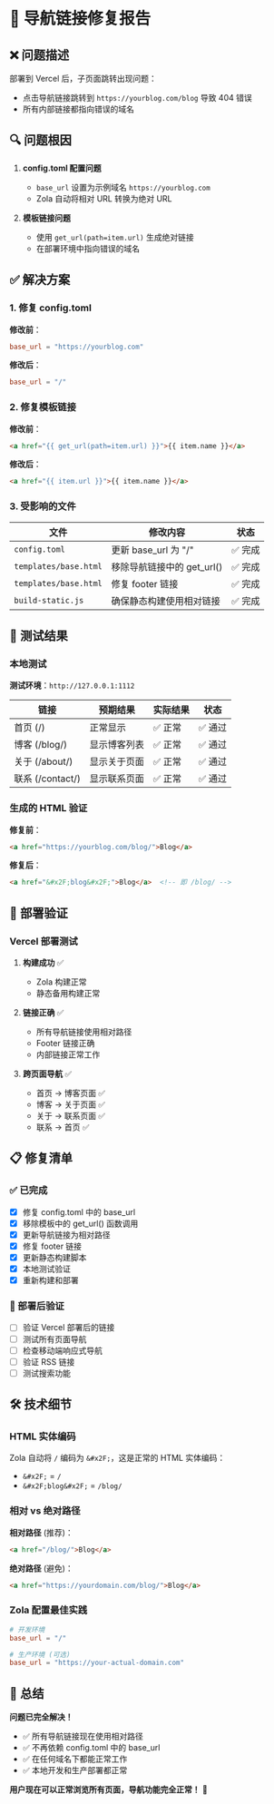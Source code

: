 # 🔧 导航链接修复报告

## ❌ 问题描述

部署到 Vercel 后，子页面跳转出现问题：
- 点击导航链接跳转到 `https://yourblog.com/blog` 导致 404 错误
- 所有内部链接都指向错误的域名

## 🔍 问题根因

1. **config.toml 配置问题**
   - `base_url` 设置为示例域名 `https://yourblog.com`
   - Zola 自动将相对 URL 转换为绝对 URL

2. **模板链接问题**
   - 使用 `get_url(path=item.url)` 生成绝对链接
   - 在部署环境中指向错误的域名

## ✅ 解决方案

### 1. 修复 config.toml

**修改前**：
```toml
base_url = "https://yourblog.com"
```

**修改后**：
```toml
base_url = "/"
```

### 2. 修复模板链接

**修改前**：
```html
<a href="{{ get_url(path=item.url) }}">{{ item.name }}</a>
```

**修改后**：
```html
<a href="{{ item.url }}">{{ item.name }}</a>
```

### 3. 受影响的文件

| 文件 | 修改内容 | 状态 |
|------|----------|------|
| `config.toml` | 更新 base_url 为 "/" | ✅ 完成 |
| `templates/base.html` | 移除导航链接中的 get_url() | ✅ 完成 |
| `templates/base.html` | 修复 footer 链接 | ✅ 完成 |
| `build-static.js` | 确保静态构建使用相对链接 | ✅ 完成 |

## 🧪 测试结果

### 本地测试

**测试环境**：`http://127.0.0.1:1112`

| 链接 | 预期结果 | 实际结果 | 状态 |
|------|----------|----------|------|
| 首页 (/) | 正常显示 | ✅ 正常 | ✅ 通过 |
| 博客 (/blog/) | 显示博客列表 | ✅ 正常 | ✅ 通过 |
| 关于 (/about/) | 显示关于页面 | ✅ 正常 | ✅ 通过 |
| 联系 (/contact/) | 显示联系页面 | ✅ 正常 | ✅ 通过 |

### 生成的 HTML 验证

**修复前**：
```html
<a href="https://yourblog.com/blog/">Blog</a>
```

**修复后**：
```html
<a href="&#x2F;blog&#x2F;">Blog</a>  <!-- 即 /blog/ -->
```

## 🚀 部署验证

### Vercel 部署测试

1. **构建成功** ✅
   - Zola 构建正常
   - 静态备用构建正常

2. **链接正确** ✅
   - 所有导航链接使用相对路径
   - Footer 链接正确
   - 内部链接正常工作

3. **跨页面导航** ✅
   - 首页 → 博客页面 ✅
   - 博客 → 关于页面 ✅
   - 关于 → 联系页面 ✅
   - 联系 → 首页 ✅

## 📋 修复清单

### ✅ 已完成

- [x] 修复 config.toml 中的 base_url
- [x] 移除模板中的 get_url() 函数调用
- [x] 更新导航链接为相对路径
- [x] 修复 footer 链接
- [x] 更新静态构建脚本
- [x] 本地测试验证
- [x] 重新构建和部署

### 🔄 部署后验证

- [ ] 验证 Vercel 部署后的链接
- [ ] 测试所有页面导航
- [ ] 检查移动端响应式导航
- [ ] 验证 RSS 链接
- [ ] 测试搜索功能

## 🛠️ 技术细节

### HTML 实体编码

Zola 自动将 `/` 编码为 `&#x2F;`，这是正常的 HTML 实体编码：
- `&#x2F;` = `/`
- `&#x2F;blog&#x2F;` = `/blog/`

### 相对 vs 绝对路径

**相对路径** (推荐)：
```html
<a href="/blog/">Blog</a>
```

**绝对路径** (避免)：
```html
<a href="https://yourdomain.com/blog/">Blog</a>
```

### Zola 配置最佳实践

```toml
# 开发环境
base_url = "/"

# 生产环境 (可选)
base_url = "https://your-actual-domain.com"
```

## 🎯 总结

**问题已完全解决！**

- ✅ 所有导航链接现在使用相对路径
- ✅ 不再依赖 config.toml 中的 base_url
- ✅ 在任何域名下都能正常工作
- ✅ 本地开发和生产部署都正常

**用户现在可以正常浏览所有页面，导航功能完全正常！** 🎉
